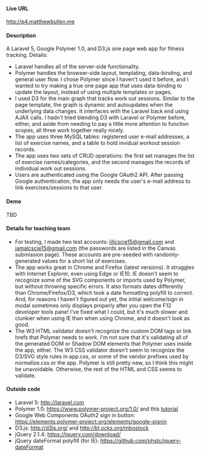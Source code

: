 
#### Live URL

http://p4.matthewbullen.me

#### Description

A Laravel 5, Google Polymer 1.0, and D3.js one page web app for fitness tracking. Details:
* Laravel handles all of the server-side functionality.
* Polymer handles the browser-side layout, templating, data-binding, and general user flow. I chose Polymer since I haven't used it before, and I wanted to try making a true one page app that uses data-binding to update the layout, instead of using multiple templates or pages.
* I used D3 for the main graph that tracks work out sessions. Similar to the page template, the graph is dynamic and autoupdates when the underlying data changes. It interfaces with the Laravel back end using AJAX calls. I hadn't tried blending D3 with Laravel or Polymer before, either, and aside from needing to pay a little more attention to function scopes, all three work together really nicely.
* The app uses three MySQL tables: registered user e-mail addresses, a list of exercise names, and a table to hold invidual workout session records.
* The app uses two sets of CRUD operations: the first set manages the list of exercise names/categories, and the second manages the records of individual work out sessions.
* Users are authenticated using the Google OAuth2 API. After passing Google authentication, the app only needs the user's e-mail address to link exercises/sessions to that user.

#### Demo

TBD

#### Details for teaching team

* For testing, I made two test accounts: jillcscie15@gmail.com and jamalcscie15@gmail.com (the passwords are listed in the Canvas submission page). These accounts are pre-seeded with randomly-generated values for a short list of exercises.
* The app works great in Chrome and Firefox (latest versions). It struggles with Internet Explorer, even using Edge or IE10. IE doesn't seem to recognize some of the SVG components or imports used by Polymer, but without throwing specific errors. It also formats dates differently than Chrome/Firefox/D3, which took a date formatting polyfill to correct. And, for reasons I haven't figured out yet, the initial welcome/sign in modal sometimes only displays properly after you open the F12 developer tools pane! I've fixed what I could, but it's much slower and clunkier when using IE than when using Chrome, and it doesn't look as good.
* The W3 HTML validator doesn't recognize the custom DOM tags or link hrefs that Polymer needs to work. I'm not sure that it's validating all of the generated DOM or Shadow DOM elements that Polymer uses inside the app, either. The W3 CSS validator doesn't seem to recognize the D3/SVG style rules in app.css, or some of the vendor prefixes used by normalize.css or the app. Polymer is still pretty new, so I think this might be unavoidable. Otherwise, the rest of the HTML and CSS seems to validate.

#### Outside code

* Laravel 5: http://laravel.com
* Polymer 1.0: https://www.polymer-project.org/1.0/ and this [tutorial](https://scotch.io/tutorials/build-a-real-time-polymer-to-do-app)
* Google Web Components OAuth2 sign in button: https://elements.polymer-project.org/elements/google-signin
* D3.js: http://d3js.org/ and http://bl.ocks.org/mbostock
* jQuery 2.1.4: https://jquery.com/download/
* jQuery dateFormat polyfill (for IE): https://github.com/phstc/jquery-dateFormat
